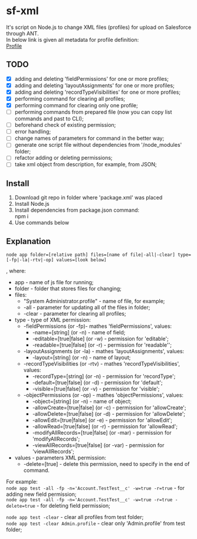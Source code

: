 # sf-xml

It's script on Node.js to change XML files (profiles) for upload on Salesforce through ANT.  
In below link is given all metadata for profile definition:  
[Profile](https://developer.salesforce.com/docs/atlas.en-us.api_meta.meta/api_meta/meta_profile.htm)

## TODO
- [x] adding and deleting 'fieldPermissions' for one or more profiles;
- [x] adding and deleting 'layoutAssignments' for one or more profiles;
- [x] adding and deleting 'recordTypeVisibilities' for one or more profiles;
- [x] performing command for clearing all profiles;
- [x] performing command for clearing only one profile;
- [ ] performing commands from prepared file (now you can copy list commands and past to CLI);
- [ ] beforehand check of existing permission;
- [ ] error handling;
- [ ] change names of parameters for command in the better way;
- [ ] generate one script file without dependencies from '/node_modules' folder;
- [ ] refactor adding or deleting permissions;
- [ ] take xml object from description, for example, from JSON;

## Install

1. Download git repo in folder where 'package.xml' was placed
2. Install Node.js
3. Install dependencies from package.json command:  
npm i
5. Use commands below

## Explanation

`node app folder=[relative path] files=[name of file|-all|-clear] type=[-fp|-la|-rtv|-op] values=[look below]`

, where:
* app - name of js file for running;
* folder - folder that stores files for changing;
* files:<br/>
    * "System Administrator.profile" - name of file, for example;
    * -all - parameter for updating all of the files in folder;
    * -clear - parameter for clearing all profiles;
* type - type of XML permission:
    * -fieldPermissions (or -fp)- mathes 'fieldPermissions', values:
        * -name=[string] (or -n) - name of field;
        * -editable=[true|false] (or -w) - permission for 'editable';
        * -readable=[true|false] (or -r) - permission for 'readable'';
    * -layoutAssignments (or -la) - mathes 'layoutAssignments', values:
        * -layout=[string] (or -n) - name of layout;
    * -recordTypeVisibilities (or -rtv) - mathes 'recordTypeVisibilities', values:
        * -recordType=[string] (or -n) - permission for 'recordType';
        * -default=[true|false] (or -d) - permission for 'default';
        * -visible=[true|false] (or -v) - permission for 'visible';
    * -objectPermissions (or -op) - mathes 'objectPermissions', values:
        * -object=[string] (or -n) - name of object;
        * -allowCreate=[true|false] (or -c) - permission for 'allowCreate';
        * -allowDelete=[true|false] (or -d) - permission for 'allowDelete';
        * -allowEdit=[true|false] (or -e) - permission for 'allowEdit';
        * -allowRead=[true|false] (or -r) - permission for 'allowRead';
        * -modifyAllRecords=[true|false] (or -mar) - permission for 'modifyAllRecords';
        * -viewAllRecords=[true|false] (or -var) - permission for 'viewAllRecords';
* values - parameters XML permission:
    * -delete=[true] - delete this permission, need to specify in the end of command.
    
For example:  
`node app test -all -fp -n='Account.TestTest__c' -w=true -r=true` - for adding new field permission;  
`node app test -all -fp -n='Account.TestTest__c' -w=true -r=true -delete=true` - for deleting field permission;

`node app test -clear` - clear all profiles from test folder;  
`node app test -clear Admin.profile` - clear only 'Admin.profile' from test folder;  